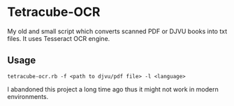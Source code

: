 # Tetracube-OCR
My old and small script which converts scanned PDF or DJVU books into txt files. It uses Tesseract OCR engine. 

## Usage
`tetracube-ocr.rb -f <path to djvu/pdf file> -l <language>`

I abandoned this project a long time ago thus it might not work in modern environments.